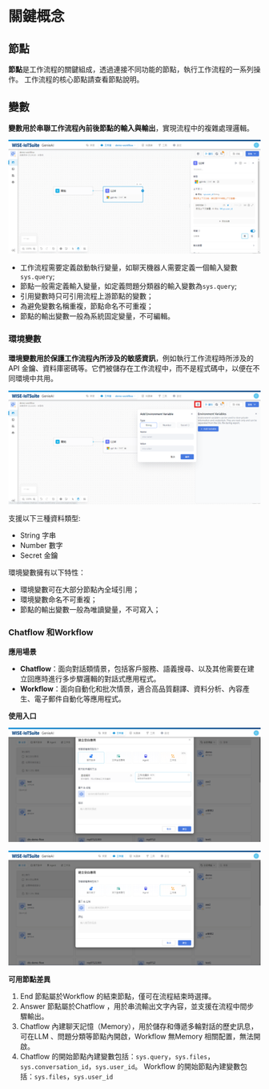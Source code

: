# 關鍵概念
## 節點
**節點**是工作流程的關鍵組成，透過連接不同功能的節點，執行工作流程的一系列操作。
工作流程的核心節點請查看節點說明。
## 變數
**變數用於串聯工作流程內前後節點的輸入與輸出**，實現流程中的複雜處理邏輯。

![工作流變量](/工作流程/images/工作流變量.png)

- 工作流程需要定義啟動執行變量，如聊天機器人需要定義一個輸入變數```sys.query```; 
- 節點一般需定義輸入變量，如定義問題分類器的輸入變數為```sys.query```; 
- 引用變數時只可引用流程上游節點的變數；
- 為避免變數名稱重複，節點命名不可重複；
- 節點的輸出變數一般為系統固定變量，不可編輯。

### 環境變數
**環境變數用於保護工作流程內所涉及的敏感資訊**，例如執行工作流程時所涉及的API 金鑰、資料庫密碼等。它們被儲存在工作流程中，而不是程式碼中，以便在不同環境中共用。

![環境變數](/工作流程/images/環境變數.png)

支援以下三種資料類型:
- String 字串
- Number 數字
- Secret 金鑰

環境變數擁有以下特性：
- 環境變數可在大部分節點內全域引用；
- 環境變數命名不可重複；
- 節點的輸出變數一般為唯讀變量，不可寫入；

### Chatflow 和Workflow
**應用場景**
- **Chatflow**：面向對話類情景，包括客戶服務、語義搜尋、以及其他需要在建立回應時進行多步驟邏輯的對話式應用程式。
- **Workflow**：面向自動化和批次情景，適合高品質翻譯、資料分析、內容產生、電子郵件自動化等應用程式。

**使用入口**

![Chatflow入口](/工作流程/images/Chatflow入口.png)

![Workflow入口](/工作流程/images/Workflow入口.png)

**可用節點差異**
1. End 節點屬於Workflow 的結束節點，僅可在流程結束時選擇。
2. Answer 節點屬於Chatflow ，用於串流輸出文字內容，並支援在流程中間步驟輸出。
3. Chatflow 內建聊天記憶（Memory），用於儲存和傳遞多輪對話的歷史訊息，可在LLM 、問題分類等節點內開啟，Workflow 無Memory 相關配置，無法開啟。
4. Chatflow 的開始節點內建變數包括：```sys.query```，```sys.files```，```sys.conversation_id```，```sys.user_id```。 Workflow 的開始節點內建變數包括：```sys.files```，```sys.user_id```